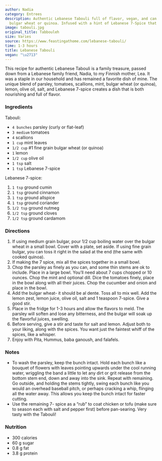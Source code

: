 ```yaml
---
author: Nadia
category: Entrees
description: Authentic Lebanese Tabouli full of flavor, vegan, and can be made with
  bulgar wheat or quinoa. Infused with a hint of Lebanese 7-Spice that truly elevates.
image: tabouli.jpg
original_title: Tabbouleh
size: Varies
source: https://www.feastingathome.com/lebanese-tabouli/
time: 1-3 hours
title: Lebanese Tabouli
vegan: "\u2713"
---
```


This recipe for authentic Lebanese Tabouli is a family treasure, passed down from a Lebanese family friend, Nadia, to my Finnish mother, Lea. It was a staple in our household and has remained a favorite dish of mine. The unique blend of parsley, tomatoes, scallions, mint, bulgar wheat (or quinoa), lemon, olive oil, salt, and Lebanese 7-spice creates a dish that is both nourishing and full of flavor.

### Ingredients

Tabouli:

* `4 bunches` parsley (curly or flat-leaf)
* `3 medium` tomatoes
* `4` scallions
* `1 cup` mint leaves
* `1/2 cup` #1 fine grain bulgar wheat (or quinoa)
* `1` lemon
* `1/2 cup` olive oil
* `1 tsp` salt
* `1 tsp` Lebanese 7-spice

Lebanese 7-spice:

1.  `1 tsp` ground cumin
2.  `1 tsp` ground cinnamon
3.  `1 tsp` ground allspice
4.  `1 tsp` ground coriander
5.  `1/2 tsp` ground nutmeg
6.  `1/2 tsp` ground cloves
7.  `1/2 tsp` ground cardamom

### Directions

1. If using medium grain bulgar, pour 1/2 cup boiling water over the bulgar wheat in a small bowl. Cover with a plate, set aside. If using fine grain bulgar, you can toss it right in the salad at the end (the same with cooked quinoa).
2. If making the 7 spice, mix all the spices together in a small bowl.
3. Chop the parsley as finely as you can, and some thin stems are ok to include. Place in a large bowl. You’ll need about 7 cups chopped or 10 ounces. Chop the mint and optional dill. Dice the tomatoes finely, place in the bowl along with all their juices. Chop the cucumber and onion and place in the bowl.
4. Add the bulgar wheat- it should be al dente. Toss all to mix well. Add the lemon zest, lemon juice, olive oil, salt and 1 teaspoon 7-spice. Give a good stir.
5. Place in the fridge for 1-3 hours and allow the flavors to meld. The parsley will soften and lose any bitterness, and the bulgar will soak up the flavorful juices, swelling.
6. Before serving, give a stir and taste for salt and lemon. Adjust both to your liking, along with the spices. You want just the faintest whiff of the spices, like a whisper.
7. Enjoy with Pita, Hummus, baba ganoush, and falafels.

### Notes

* To wash the parsley, keep the bunch intact. Hold each bunch like a bouquet of flowers with leaves pointing upwards under the cool running water, wriggling the band a little to let any dirt or grit release from the bottom stem end, down and away into the sink. Repeat with remaining. Go outside, and holding the stems tightly, swing each bunch like you would an overhead baseball pitch, or perhaps cracking a whip, flinging all the water away. This allows you keep the bunch intact for faster cutting.
* Use the remaining 7- spice as a “rub” to coat chicken or tofu (make sure to season each with salt and pepper first) before pan-searing. Very tasty with the Tabouli!

### Nutrition

* 300 calories
* 60 g sugar
* 0.8 g fat
* 3.8 g protein